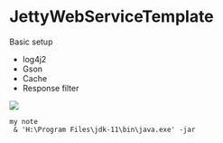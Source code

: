 # JettyWebServiceTemplate

Basic setup

- log4j2
- Gson
- Cache
- Response filter

![](https://raw.githubusercontent.com/lionants02/JettyWebServiceTemplate/master/example.png)

```
my note
 & 'H:\Program Files\jdk-11\bin\java.exe' -jar 
```